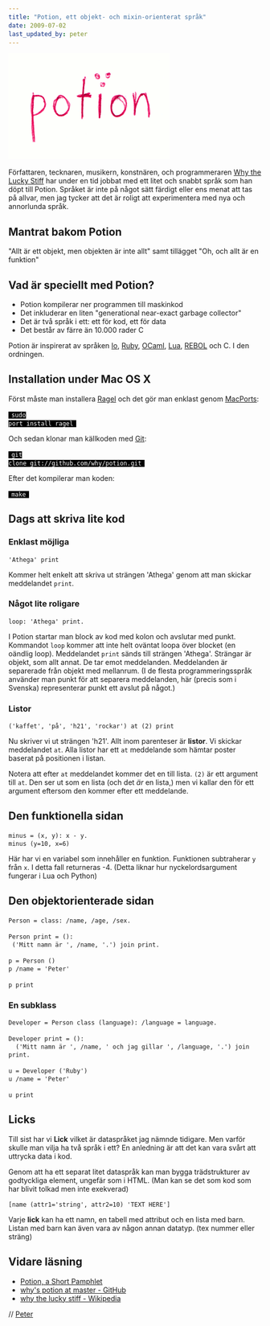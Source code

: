 ```yaml
---
title: "Potion, ett objekt- och mixin-orienterat språk"
date: 2009-07-02
last_updated_by: peter
---
```

<img class="size-full wp-image-223" title="Potion" src="/assets/legacy/uploads/2009/07/potion.png" alt="Why’s Potion" width="320" height="211" />

Författaren, tecknaren, musikern, konstnären, och programmeraren <a href="http://whytheluckystiff.net/">Why the Lucky Stiff</a> har under en tid jobbat med ett litet och snabbt språk som han döpt till<strong> </strong>Potion. Språket är inte på något sätt färdigt eller ens menat att tas på allvar, men jag tycker att det är roligt att experimentera med nya och annorlunda språk.
<h2>Mantrat bakom Potion</h2>
"Allt är ett objekt, men objekten är inte allt" samt tillägget "Oh, och allt är en funktion"
<h2>Vad är speciellt med Potion?</h2>
<ul>
  <li>Potion kompilerar ner programmen till maskinkod</li>
  <li>Det inkluderar en liten "generational near-exact garbage collector"</li>
  <li>Det är två språk i ett: ett för kod, ett för data</li>
  <li>Det består av färre än 10.000 rader C</li>
</ul>
Potion är inspirerat av språken <a href="http://www.iolanguage.com/">Io</a>, <a href="http://www.ruby-lang.org/en/">Ruby</a>, <a href="http://caml.inria.fr/ocaml/">OCaml</a>, <a href="http://www.lua.org/">Lua</a>, <a href="http://www.rebol.org">REBOL</a> och C. I den ordningen.
<h2>Installation under Mac OS X</h2>
Först måste man installera <a href="http://www.complang.org/ragel/">Ragel</a> och det gör man enklast genom <a href="http://www.macports.org/">MacPorts</a>:

<code style="padding: 0 0.5em; color: #fff; background-color: #000;">sudo port install ragel</code>

Och sedan klonar man källkoden med <a href="http://git-scm.com/">Git</a>:

<code style="padding: 0 0.5em; color: #fff; background-color: #000;">git clone git://github.com/why/potion.git</code>

Efter det kompilerar man koden:

<code style="padding: 0 0.5em; color: #fff; background-color: #000;">make</code>
<h2>Dags att skriva lite kod</h2>
<h3>Enklast möjliga</h3>

    'Athega' print

Kommer helt enkelt att skriva ut strängen 'Athega' genom att man skickar meddelandet <code>print</code>.

<h3>Något lite roligare</h3>

    loop: 'Athega' print.

I Potion startar man block av kod med kolon och avslutar med punkt. Kommandot <code>loop</code> kommer att inte helt oväntat loopa över blocket (en oändlig loop). Meddelandet <code>print</code> sänds till strängen 'Athega'. Strängar är objekt, som allt annat. De tar emot meddelanden. Meddelanden är separerade från objekt med mellanrum. (I de flesta programmeringsspråk använder man punkt för att separera meddelanden, här (precis som i Svenska) representerar punkt ett avslut på något.)

<h3>Listor</h3>

    ('kaffet', 'på', 'h21', 'rockar') at (2) print

Nu skriver vi ut strängen 'h21'. Allt inom parenteser är <strong>listor</strong>. Vi skickar meddelandet <code>at</code>. Alla listor har ett <code>at</code> meddelande som hämtar poster baserat på positionen i listan.

Notera att efter <code>at</code> meddelandet kommer det en till lista. <code>(2)</code> är ett argument till <code>at</code>. Den ser ut som en lista (och det <em>är</em> en lista,) men vi kallar den för ett argument eftersom den kommer efter ett meddelande.

<h2>Den funktionella sidan</h2>

    minus = (x, y): x - y.
    minus (y=10, x=6)


Här har vi en variabel som innehåller en funktion. Funktionen subtraherar <code>y</code> från <code>x</code>. I detta fall returneras -4.
(Detta liknar hur nyckelordsargument fungerar i Lua och Python)

<h2>Den objektorienterade sidan</h2>

    Person = class: /name, /age, /sex.
    
    Person print = (): 
     ('Mitt namn är ', /name, '.') join print.
    
    p = Person ()
    p /name = 'Peter'
    
    p print

<h3>En subklass</h3>

    Developer = Person class (language): /language = language.
    
    Developer print = ():
      ('Mitt namn är ', /name, ' och jag gillar ', /language, '.') join print.
    
    u = Developer ('Ruby')
    u /name = 'Peter'
    
    u print

<h2>Licks</h2>

Till sist har vi <strong>Lick</strong> vilket är dataspråket jag nämnde tidigare. Men varför skulle man vilja ha två språk i ett? En anledning är att det kan vara svårt att uttrycka data i kod. 

Genom att ha ett separat litet dataspråk kan man bygga trädstrukturer av godtyckliga element, ungefär som i HTML. (Man kan se det som kod som har blivit tolkad men inte exekverad)

    [name (attr1='string', attr2=10) 'TEXT HERE']

Varje <strong>lick</strong> kan ha ett namn, en tabell med attribut och en lista med barn. Listan med barn kan även vara av någon annan datatyp. (tex nummer eller sträng)

<h2>Vidare läsning</h2>
<ul>
  <li><a href="http://hackety.org/potion/">Potion, a Short Pamphlet</a></li>
  <li><a href="http://github.com/why/potion/tree/master">why's potion at master - GitHub</a></li>
  <li><a href="http://en.wikipedia.org/wiki/Why_the_lucky_stiff">why the lucky stiff - Wikipedia</a></li>
</ul>

// [Peter](/peter)
